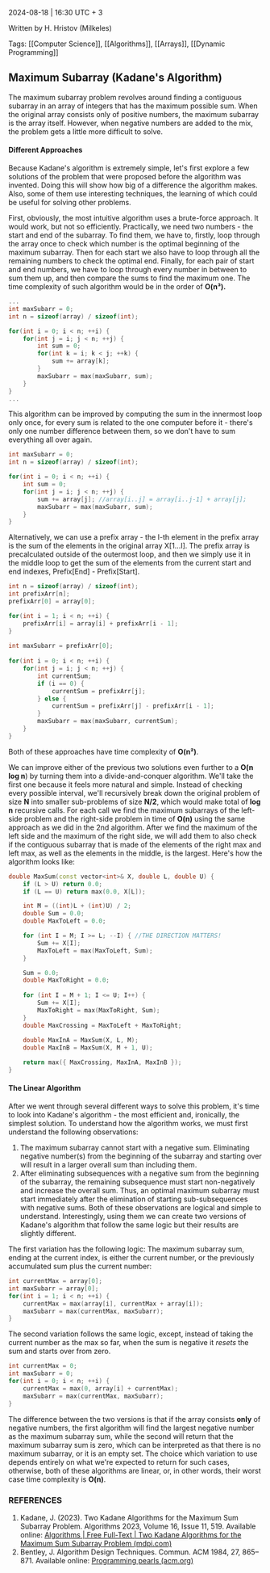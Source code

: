 2024-08-18 | 16:30 UTC + 3

Written by H. Hristov (Milkeles)

Tags: [[Computer Science]], [[Algorithms]], [[Arrays]], [[Dynamic Programming]]

## Maximum Subarray (Kadane's Algorithm)
The maximum subarray problem revolves around finding a contiguous subarray in an array of integers that has the maximum possible sum. When the original array consists only of positive numbers, the maximum subarray is the array itself. However, when negative numbers are added to the mix, the problem gets a little more difficult to solve. 

#### Different Approaches
Because Kadane's algorithm is extremely simple, let's first explore a few solutions of the problem that were proposed before the algorithm was invented. Doing this will show how big of a difference the algorithm makes. Also, some of them use interesting techniques, the learning of which could be useful for solving other problems.

First, obviously, the most intuitive algorithm uses a brute-force approach. It would work, but not so efficiently. Practically, we need two numbers - the start and end of the subarray. To find them, we have to, firstly, loop through the array once to check which number is the optimal beginning of the maximum subarray. Then for each start we also have to loop through all the remaining numbers to check the optimal end. Finally, for each pair of start and end numbers, we have to loop through every number in between to sum them up, and then compare the sums to find the maximum one. The time complexity of such algorithm would be in the order of **O(n³).** 
```cpp
...
int maxSubarr = 0;
int n = sizeof(array) / sizeof(int);

for(int i = 0; i < n; ++i) {
    for(int j = i; j < n; ++j) {
        int sum = 0;
        for(int k = i; k < j; ++k) {
            sum += array[k];
        }
        maxSubarr = max(maxSubarr, sum);
    }
}
...
```

This algorithm can be improved by computing the sum in the innermost loop only once, for every sum is related to the one computer before it - there's only one number difference between them, so we don't have to sum everything all over again. 
```cpp
int maxSubarr = 0;
int n = sizeof(array) / sizeof(int);

for(int i = 0; i < n; ++i) {
    int sum = 0;
    for(int j = i; j < n; ++j) {
        sum += array[j]; //array[i..j] = array[i..j-1] + array[j];
        maxSubarr = max(maxSubarr, sum);
    }
}
```
Alternatively, we can use a prefix array - the I-th element in the prefix array is the sum of the elements in the original array X[1...I]. The prefix array is precalculated outside of the outermost loop, and then we simply use it in the middle loop to get the sum of the elements from the current start and end indexes, Prefix[End] - Prefix[Start]. 
```cpp
int n = sizeof(array) / sizeof(int);
int prefixArr[n];
prefixArr[0] = array[0];

for(int i = 1; i < n; ++i) {
    prefixArr[i] = array[i] + prefixArr[i - 1];
}
    
int maxSubarr = prefixArr[0];
    
for(int i = 0; i < n; ++i) {
    for(int j = i; j < n; ++j) {
        int currentSum;
        if (i == 0) {
            currentSum = prefixArr[j];
        } else {
            currentSum = prefixArr[j] - prefixArr[i - 1];
        }
        maxSubarr = max(maxSubarr, currentSum);
    }
}
```
Both of these approaches have time complexity of **O(n²)**.

We can improve either of the previous two solutions even further to a **O(n log n**) by turning them into a divide-and-conquer algorithm. We'll take the first one because it feels more natural and simple. Instead of checking every possible interval, we'll recursively break down the original problem of size **N** into smaller sub-problems of size **N/2**, which would make total of **log n** recursive calls. For each call we find the maximum subarrays of the left-side problem and the right-side problem in time of **O(n)** using the same approach as we did in the 2nd algorithm. After we find the maximum of the left side and the maximum of the right side, we will add them to also check if the contiguous subarray that is made of the elements of the right max and left max, as well as the elements in the middle, is the largest. Here's how the algorithm looks like:
```cpp
double MaxSum(const vector<int>& X, double L, double U) {
    if (L > U) return 0.0;
    if (L == U) return max(0.0, X[L]);

    int M = ((int)L + (int)U) / 2;
    double Sum = 0.0;
    double MaxToLeft = 0.0;

    for (int I = M; I >= L; --I) { //THE DIRECTION MATTERS!
        Sum += X[I];
        MaxToLeft = max(MaxToLeft, Sum);
    }

    Sum = 0.0;
    double MaxToRight = 0.0;
    
    for (int I = M + 1; I <= U; I++) {
        Sum += X[I];
        MaxToRight = max(MaxToRight, Sum);
    }
    double MaxCrossing = MaxToLeft + MaxToRight;
    
    double MaxInA = MaxSum(X, L, M);
    double MaxInB = MaxSum(X, M + 1, U);

    return max({ MaxCrossing, MaxInA, MaxInB });
}
```

#### The Linear Algorithm
After we went through several different ways to solve this problem, it's time to look into Kadane's algorithm - the most efficient and, ironically, the simplest solution. To understand how the algorithm works, we must first understand the following observations: 
1. The maximum subarray cannot start with a negative sum. Eliminating negative number(s) from the beginning of the subarray and starting over will result in a larger overall sum than including them.
2. After eliminating subsequences with a negative sum from the beginning of the subarray, the remaining subsequence must start non-negatively and increase the overall sum. Thus, an optimal maximum subarray must start immediately after the elimination of starting sub-subsequences with negative sums.
Both of these observations are logical and simple to understand. Interestingly, using them we can create two versions of Kadane's algorithm that follow the same logic but their results are slightly different.

The first variation has the following logic: The maximum subarray sum, ending at the current index, is either the current number, or the previously accumulated sum plus the current number:
```cpp
int currentMax = array[0];
int maxSubarr = array[0];
for(int i = 1; i < n; ++i) {
	currentMax = max(array[i], currentMax + array[i]);
	maxSubarr = max(currentMax, maxSubarr);
}
```

The second variation follows the same logic, except, instead of taking the current number as the max so far, when the sum is negative it *resets* the sum and starts over from zero.
```cpp
int currentMax = 0;
int maxSubarr = 0;
for(int i = 0; i < n; ++i) {
	currentMax = max(0, array[i] + currentMax);
	maxSubarr = max(currentMax, maxSubarr);
}
```

The difference between the two versions is that if the array consists **only** of negative numbers, the first algorithm will find the largest negative number as the maximum subarray sum, while the second will return that the maximum subarray sum is zero, which can be interpreted as that there is no maximum subarray, or it is an empty set. The choice which variation to use depends entirely on what we're expected to return for such cases, otherwise, both of these algorithms are linear, or, in other words, their worst case time complexity is **O(n)**.

### REFERENCES
1. Kadane, J. (2023). Two Kadane Algorithms for the Maximum Sum Subarray Problem. Algorithms 2023, Volume 16, Issue 11, 519. Available online: [Algorithms | Free Full-Text | Two Kadane Algorithms for the Maximum Sum Subarray Problem (mdpi.com)](https://www.mdpi.com/1999-4893/16/11/519)
2. Bentley, J. Algorithm Design Techniques. Commun. ACM 1984, 27, 865–871. Available online: [Programming pearls (acm.org)](https://dl.acm.org/doi/pdf/10.1145/358234.381162)
